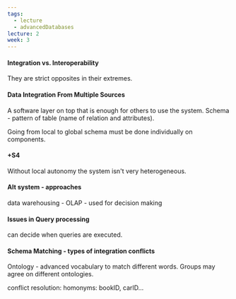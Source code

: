 ```yaml
---
tags:
  - lecture
  - advancedDatabases
lecture: 2
week: 3
---
```

#### Integration vs. Interoperability
They are strict opposites in their extremes.
#### Data Integration From Multiple Sources
A software layer on top that is enough for others to use the system.
Schema - pattern of table (name of relation and attributes).

Going from local to global schema must be done individually on components. 
#### +S4
Without local autonomy the system isn't very heterogeneous.

#### Alt system - approaches
data warehousing - OLAP - used for decision making

#### Issues in Query processing
can decide when queries are executed.

#### Schema Matching - types of integration conflicts
Ontology - advanced vocabulary to match different words. Groups may agree on different ontologies.

conflict resolution:
homonyms: bookID, carID...

